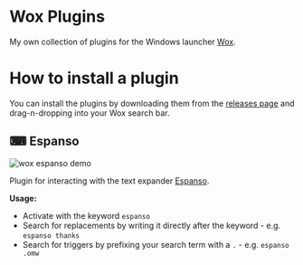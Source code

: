 # Wox Plugins

My own collection of plugins for the Windows launcher [Wox](http://www.wox.one/).

# How to install a plugin

You can install the plugins by downloading them from the [releases page](https://github.com/NickSeagull/WoxPlugins/releases) and drag-n-dropping into your Wox search bar.

## ⌨ Espanso

![wox espanso demo](https://imgur.com/Ewbx7kk.gif)

Plugin for interacting with the text expander [Espanso](https://espanso.org/).

**Usage:**

* Activate with the keyword `espanso`
* Search for replacements by writing it directly after the keyword - e.g. `espanso thanks`
* Search for triggers by prefixing your search term with a `.` - e.g. `espanso .omw`
